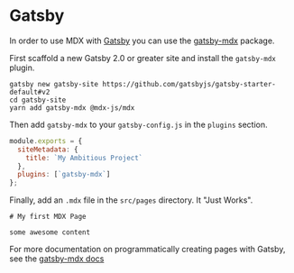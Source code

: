 # Gatsby

In order to use MDX with [Gatsby][gatsby] you can use the [gatsby-mdx][] package.

First scaffold a new Gatsby 2.0 or greater site and install the `gatsby-mdx` plugin.

```shell
gatsby new gatsby-site https://github.com/gatsbyjs/gatsby-starter-default#v2
cd gatsby-site
yarn add gatsby-mdx @mdx-js/mdx
```

Then add `gatsby-mdx` to your `gatsby-config.js` in the `plugins` section.

```javascript
module.exports = {
  siteMetadata: {
    title: `My Ambitious Project`
  },
  plugins: [`gatsby-mdx`]
};
```

Finally, add an `.mdx` file in the `src/pages` directory. It "Just Works".

```
# My first MDX Page

some awesome content
```

For more documentation on programmatically creating pages with Gatsby, see the [gatsby-mdx docs][gatsby-mdx]

[gatsby]: https://gatsbyjs.org
[gatsby-mdx]: https://github.com/ChristopherBiscardi/gatsby-mdx
